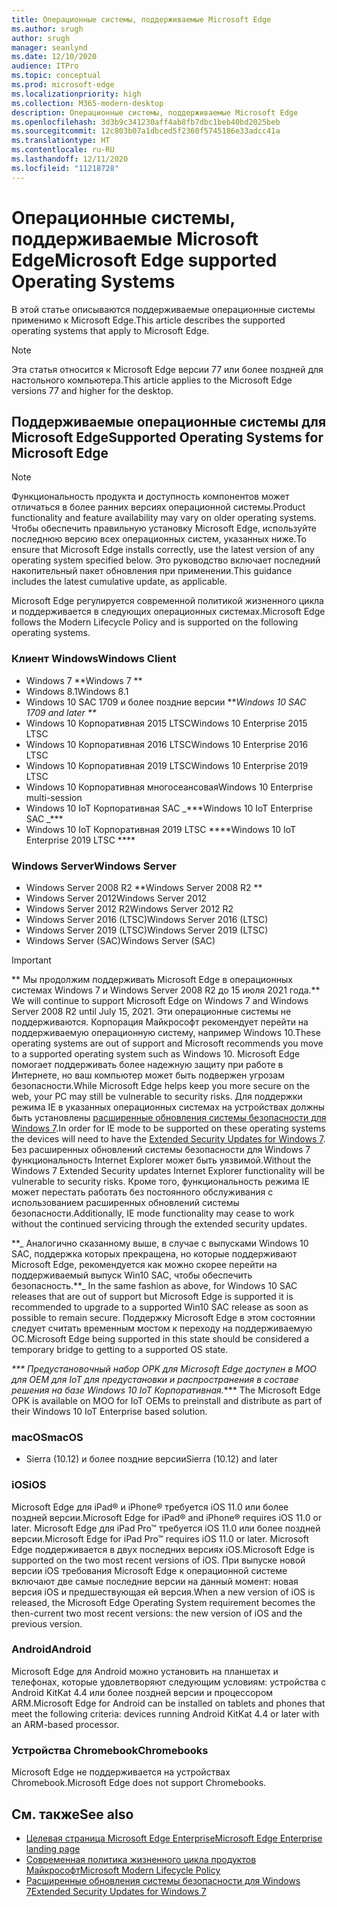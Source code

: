 ```yaml
---
title: Операционные системы, поддерживаемые Microsoft Edge
ms.author: srugh
author: srugh
manager: seanlynd
ms.date: 12/10/2020
audience: ITPro
ms.topic: conceptual
ms.prod: microsoft-edge
ms.localizationpriority: high
ms.collection: M365-modern-desktop
description: Операционные системы, поддерживаемые Microsoft Edge
ms.openlocfilehash: 3d3b9c341230aff4ab8fb7dbc1beb40bd2025beb
ms.sourcegitcommit: 12c803b07a1dbced5f2360f5745186e33adcc41a
ms.translationtype: HT
ms.contentlocale: ru-RU
ms.lasthandoff: 12/11/2020
ms.locfileid: "11218728"
---
```

# <span data-ttu-id="8ea37-103">Операционные системы, поддерживаемые Microsoft Edge</span><span class="sxs-lookup"><span data-stu-id="8ea37-103">Microsoft Edge supported Operating Systems</span></span>

<span data-ttu-id="8ea37-104">В этой статье описываются поддерживаемые операционные системы применимо к Microsoft Edge.</span><span class="sxs-lookup"><span data-stu-id="8ea37-104">This article describes the supported operating systems that apply to Microsoft Edge.</span></span>

> [!NOTE]
> <span data-ttu-id="8ea37-105">Эта статья относится к Microsoft Edge версии 77 или более поздней для настольного компьютера.</span><span class="sxs-lookup"><span data-stu-id="8ea37-105">This article applies to the Microsoft Edge versions 77 and higher for the desktop.</span></span>

## <span data-ttu-id="8ea37-106">Поддерживаемые операционные системы для Microsoft Edge</span><span class="sxs-lookup"><span data-stu-id="8ea37-106">Supported Operating Systems for Microsoft Edge</span></span>

> [!NOTE]
> <span data-ttu-id="8ea37-107">Функциональность продукта и доступность компонентов может отличаться в более ранних версиях операционной системы.</span><span class="sxs-lookup"><span data-stu-id="8ea37-107">Product functionality and feature availability may vary on older operating systems.</span></span> <span data-ttu-id="8ea37-108">Чтобы обеспечить правильную установку Microsoft Edge, используйте последнюю версию всех операционных систем, указанных ниже.</span><span class="sxs-lookup"><span data-stu-id="8ea37-108">To ensure that Microsoft Edge installs correctly, use the latest version of any operating system specified below.</span></span> <span data-ttu-id="8ea37-109">Это руководство включает последний накопительный пакет обновления при применении.</span><span class="sxs-lookup"><span data-stu-id="8ea37-109">This guidance includes the latest cumulative update, as applicable.</span></span>

<span data-ttu-id="8ea37-110">Microsoft Edge регулируется современной политикой жизненного цикла и поддерживается в следующих операционных системах.</span><span class="sxs-lookup"><span data-stu-id="8ea37-110">Microsoft Edge follows the Modern Lifecycle Policy and is supported on the following operating systems.</span></span>

### <span data-ttu-id="8ea37-111">Клиент Windows</span><span class="sxs-lookup"><span data-stu-id="8ea37-111">Windows Client</span></span>

- <span data-ttu-id="8ea37-112">Windows 7 \*\*</span><span class="sxs-lookup"><span data-stu-id="8ea37-112">Windows 7 \*\*</span></span>
- <span data-ttu-id="8ea37-113">Windows 8.1</span><span class="sxs-lookup"><span data-stu-id="8ea37-113">Windows 8.1</span></span>
- <span data-ttu-id="8ea37-114">Windows 10 SAC 1709 и более поздние версии \*\*_</span><span class="sxs-lookup"><span data-stu-id="8ea37-114">Windows 10 SAC 1709 and later \*\*_</span></span>
- <span data-ttu-id="8ea37-115">Windows 10 Корпоративная 2015 LTSC</span><span class="sxs-lookup"><span data-stu-id="8ea37-115">Windows 10 Enterprise 2015 LTSC</span></span>
- <span data-ttu-id="8ea37-116">Windows 10 Корпоративная 2016 LTSC</span><span class="sxs-lookup"><span data-stu-id="8ea37-116">Windows 10 Enterprise 2016 LTSC</span></span>
- <span data-ttu-id="8ea37-117">Windows 10 Корпоративная 2019 LTSC</span><span class="sxs-lookup"><span data-stu-id="8ea37-117">Windows 10 Enterprise 2019 LTSC</span></span>
- <span data-ttu-id="8ea37-118">Windows 10 Корпоративная многосеансовая</span><span class="sxs-lookup"><span data-stu-id="8ea37-118">Windows 10 Enterprise multi-session</span></span>
- <span data-ttu-id="8ea37-119">Windows 10 IoT Корпоративная SAC _\*\*\*</span><span class="sxs-lookup"><span data-stu-id="8ea37-119">Windows 10 IoT Enterprise SAC _\*\*\*</span></span>
- <span data-ttu-id="8ea37-120">Windows 10 IoT Корпоративная 2019 LTSC \*\*\*\*</span><span class="sxs-lookup"><span data-stu-id="8ea37-120">Windows 10 IoT Enterprise 2019 LTSC \*\*\*\*</span></span>



### <span data-ttu-id="8ea37-121">Windows Server</span><span class="sxs-lookup"><span data-stu-id="8ea37-121">Windows Server</span></span>

- <span data-ttu-id="8ea37-122">Windows Server 2008 R2 \*\*</span><span class="sxs-lookup"><span data-stu-id="8ea37-122">Windows Server 2008 R2 \*\*</span></span>
- <span data-ttu-id="8ea37-123">Windows Server 2012</span><span class="sxs-lookup"><span data-stu-id="8ea37-123">Windows Server 2012</span></span>
- <span data-ttu-id="8ea37-124">Windows Server 2012 R2</span><span class="sxs-lookup"><span data-stu-id="8ea37-124">Windows Server 2012 R2</span></span>
- <span data-ttu-id="8ea37-125">Windows Server 2016 (LTSC)</span><span class="sxs-lookup"><span data-stu-id="8ea37-125">Windows Server 2016 (LTSC)</span></span>
- <span data-ttu-id="8ea37-126">Windows Server 2019 (LTSC)</span><span class="sxs-lookup"><span data-stu-id="8ea37-126">Windows Server 2019 (LTSC)</span></span>
- <span data-ttu-id="8ea37-127">Windows Server (SAC)</span><span class="sxs-lookup"><span data-stu-id="8ea37-127">Windows Server (SAC)</span></span>

> [!IMPORTANT]
> <span data-ttu-id="8ea37-128">\*\* Мы продолжим поддерживать Microsoft Edge в операционных системах Windows 7 и Windows Server 2008 R2 до 15 июля 2021 года.</span><span class="sxs-lookup"><span data-stu-id="8ea37-128">\*\* We will continue to support Microsoft Edge on Windows 7 and Windows Server 2008 R2 until July 15, 2021.</span></span> <span data-ttu-id="8ea37-129">Эти операционные системы не поддерживаются. Корпорация Майкрософт рекомендует перейти на поддерживаемую операционную систему, например Windows 10.</span><span class="sxs-lookup"><span data-stu-id="8ea37-129">These operating systems are out of support and Microsoft recommends you move to a supported operating system such as Windows 10.</span></span> <span data-ttu-id="8ea37-130">Microsoft Edge помогает поддерживать более надежную защиту при работе в Интернете, но ваш компьютер может быть подвержен угрозам безопасности.</span><span class="sxs-lookup"><span data-stu-id="8ea37-130">While Microsoft Edge helps keep you more secure on the web, your PC may still be vulnerable to security risks.</span></span> <span data-ttu-id="8ea37-131">Для поддержки режима IE в указанных операционных системах на устройствах должны быть установлены [расширенные обновления системы безопасности для Windows 7](https://support.microsoft.com/help/4527878/faq-about-extended-security-updates-for-windows-7).</span><span class="sxs-lookup"><span data-stu-id="8ea37-131">In order for IE mode to be supported on these operating systems the devices will need to have the [Extended Security Updates for Windows 7](https://support.microsoft.com/help/4527878/faq-about-extended-security-updates-for-windows-7).</span></span> <span data-ttu-id="8ea37-132">Без расширенных обновлений системы безопасности для Windows 7 функциональность Internet Explorer может быть уязвимой.</span><span class="sxs-lookup"><span data-stu-id="8ea37-132">Without the Windows 7 Extended Security updates Internet Explorer functionality will be vulnerable to security risks.</span></span> <span data-ttu-id="8ea37-133">Кроме того, функциональность режима IE может перестать работать без постоянного обслуживания с использованием расширенных обновлений системы безопасности.</span><span class="sxs-lookup"><span data-stu-id="8ea37-133">Additionally, IE mode functionality may cease to work without the continued servicing through the extended security updates.</span></span>  
>
> <span data-ttu-id="8ea37-134">\*\*_ Аналогично сказанному выше, в случае с выпусками Windows 10 SAC, поддержка которых прекращена, но которые поддерживают Microsoft Edge, рекомендуется как можно скорее перейти на поддерживаемый выпуск Win10 SAC, чтобы обеспечить безопасность.</span><span class="sxs-lookup"><span data-stu-id="8ea37-134">\*\*_ In the same fashion as above, for Windows 10 SAC releases that are out of support but Microsoft Edge is supported it is recommended to upgrade to a supported Win10 SAC release as soon as possible to remain secure.</span></span> <span data-ttu-id="8ea37-135">Поддержку Microsoft Edge в этом состоянии следует считать временным мостом к переходу на поддерживаемую ОС.</span><span class="sxs-lookup"><span data-stu-id="8ea37-135">Microsoft Edge being supported in this state should be considered a temporary bridge to getting to a supported OS state.</span></span>
>
> <span data-ttu-id="8ea37-136">_\*\*\* Предустановочный набор OPK для Microsoft Edge доступен в MOO для OEM для IoT для предустановки и распространения в составе решения на базе Windows 10 IoT Корпоративная.</span><span class="sxs-lookup"><span data-stu-id="8ea37-136">_\*\*\* The Microsoft Edge OPK is available on MOO for IoT OEMs to preinstall and distribute as part of their Windows 10 IoT Enterprise based solution.</span></span>

### <span data-ttu-id="8ea37-137">macOS</span><span class="sxs-lookup"><span data-stu-id="8ea37-137">macOS</span></span>

- <span data-ttu-id="8ea37-138">Sierra (10.12) и более поздние версии</span><span class="sxs-lookup"><span data-stu-id="8ea37-138">Sierra (10.12) and later</span></span>

### <span data-ttu-id="8ea37-139">iOS</span><span class="sxs-lookup"><span data-stu-id="8ea37-139">iOS</span></span>

<span data-ttu-id="8ea37-140">Microsoft Edge для iPad&reg; и iPhone&reg; требуется iOS 11.0 или более поздней версии.</span><span class="sxs-lookup"><span data-stu-id="8ea37-140">Microsoft Edge for iPad&reg; and iPhone&reg; requires iOS 11.0 or later.</span></span> <span data-ttu-id="8ea37-141">Microsoft Edge для iPad Pro&trade; требуется iOS 11.0 или более поздней версии.</span><span class="sxs-lookup"><span data-stu-id="8ea37-141">Microsoft Edge for iPad Pro&trade; requires iOS 11.0 or later.</span></span> <span data-ttu-id="8ea37-142">Microsoft Edge поддерживается в двух последних версиях iOS.</span><span class="sxs-lookup"><span data-stu-id="8ea37-142">Microsoft Edge is supported on the two most recent versions of iOS.</span></span> <span data-ttu-id="8ea37-143">При выпуске новой версии iOS требования Microsoft Edge к операционной системе включают две самые последние версии на данный момент: новая версия iOS и предшествующая ей версия.</span><span class="sxs-lookup"><span data-stu-id="8ea37-143">When a new version of iOS is released, the Microsoft Edge Operating System requirement becomes the then-current two most recent versions: the new version of iOS and the previous version.</span></span>

### <span data-ttu-id="8ea37-144">Android</span><span class="sxs-lookup"><span data-stu-id="8ea37-144">Android</span></span>

<span data-ttu-id="8ea37-145">Microsoft Edge для Android можно установить на планшетах и телефонах, которые удовлетворяют следующим условиям: устройства с Android KitKat 4.4 или более поздней версии и процессором ARM.</span><span class="sxs-lookup"><span data-stu-id="8ea37-145">Microsoft Edge for Android can be installed on tablets and phones that meet the following criteria: devices running Android KitKat 4.4 or later with an ARM-based processor.</span></span>

### <span data-ttu-id="8ea37-146">Устройства Chromebook</span><span class="sxs-lookup"><span data-stu-id="8ea37-146">Chromebooks</span></span>

<span data-ttu-id="8ea37-147">Microsoft Edge не поддерживается на устройствах Chromebook.</span><span class="sxs-lookup"><span data-stu-id="8ea37-147">Microsoft Edge does not support Chromebooks.</span></span>

## <span data-ttu-id="8ea37-148">См. также</span><span class="sxs-lookup"><span data-stu-id="8ea37-148">See also</span></span>

- [<span data-ttu-id="8ea37-149">Целевая страница Microsoft Edge Enterprise</span><span class="sxs-lookup"><span data-stu-id="8ea37-149">Microsoft Edge Enterprise landing page</span></span>](https://aka.ms/EdgeEnterprise)
- [<span data-ttu-id="8ea37-150">Современная политика жизненного цикла продуктов Майкрософт</span><span class="sxs-lookup"><span data-stu-id="8ea37-150">Microsoft Modern Lifecycle Policy</span></span>](https://support.microsoft.com/help/30881/modern-lifecycle-policy)
- [<span data-ttu-id="8ea37-151">Расширенные обновления системы безопасности для Windows 7</span><span class="sxs-lookup"><span data-stu-id="8ea37-151">Extended Security Updates for Windows 7</span></span>](https://support.microsoft.com/help/4527878/faq-about-extended-security-updates-for-windows-7)
